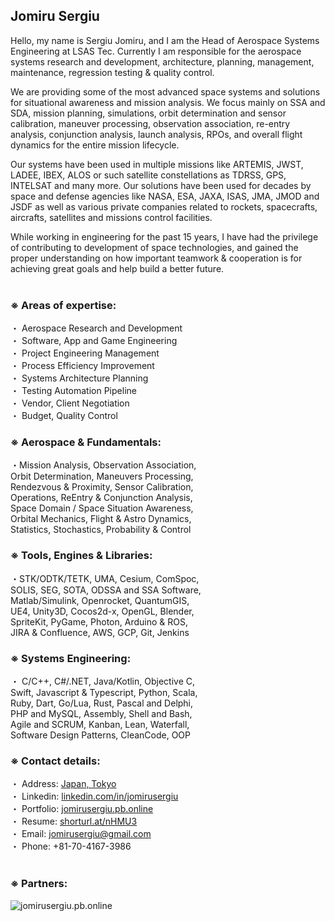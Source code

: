 ## Jomiru Sergiu
Hello, my name is Sergiu Jomiru, and I am the Head of Aerospace Systems Engineering at LSAS Tec. Currently I am responsible for the aerospace systems research and development, architecture, planning, management, maintenance, regression testing & quality control. 

We are providing some of the most advanced space systems and solutions for situational awareness and mission analysis. We focus mainly on SSA and SDA, mission planning, simulations, orbit determination and sensor calibration, maneuver processing, observation association, re-entry analysis, conjunction analysis, launch analysis, RPOs, and overall flight dynamics for the entire mission lifecycle. 

Our systems have been used in multiple missions like ARTEMIS, JWST, LADEE, IBEX, ALOS or such satellite constellations as TDRSS, GPS, INTELSAT and many more. Our solutions have been used for decades by space and defense agencies like NASA, ESA, JAXA, ISAS, JMA, JMOD and JSDF as well as various private companies related to rockets, spacecrafts, aircrafts, satellites and missions control facilities.

While working in engineering for the past 15 years, I have had the privilege of contributing to development of space technologies, and gained the proper understanding on how important teamwork & cooperation is for achieving great goals and help build a better future.<br /><br />


### ※ Areas of expertise:

・ Aerospace Research and Development<br />
・ Software, App and Game Engineering<br />
・ Project Engineering Management<br />
・ Process Efficiency Improvement<br />
・ Systems Architecture Planning<br />
・ Testing Automation Pipeline<br />
・ Vendor, Client Negotiation<br />
・ Budget, Quality Control<br />

### ※ Aerospace & Fundamentals:
・Mission Analysis, Observation Association,<br />
Orbit Determination, Maneuvers Processing,<br />
Rendezvous & Proximity, Sensor Calibration,<br />
Operations, ReEntry & Conjunction Analysis,<br />
Space Domain / Space Situation Awareness,<br />
Orbital Mechanics, Flight & Astro Dynamics,<br />
Statistics, Stochastics, Probability & Control<br />

### ※ Tools, Engines & Libraries:
・STK/ODTK/TETK, UMA, Cesium, ComSpoc,<br />
SOLIS, SEG, SOTA, ODSSA and SSA Software,<br />
Matlab/Simulink, Openrocket, QuantumGIS,<br />
UE4, Unity3D, Cocos2d-x, OpenGL, Blender,<br />
SpriteKit, PyGame, Photon, Arduino & ROS,<br />
JIRA & Confluence, AWS, GCP, Git, Jenkins<br />


### ※ Systems Engineering:
・ C/C++, C#/.NET, Java/Kotlin, Objective C,<br />
Swift, Javascript & Typescript, Python, Scala,<br />
Ruby, Dart, Go/Lua, Rust, Pascal and Delphi,<br />
PHP and MySQL, Assembly, Shell and Bash,<br />
Agile and SCRUM, Kanban, Lean, Waterfall,<br />
Software Design Patterns, CleanCode, OOP<br />


### ※ Contact details:
・ Address: [Japan, Tokyo](https://www.google.com/maps/@35.647845,139.8044248,3a,75y,0.18h,97.08t/data=!3m6!1e1!3m4!1s9pm4w9JINhRtz5k0sh_skg!2e0!7i16384!8i8192)<br />
・ Linkedin: [linkedin.com/in/jomirusergiu](https://linkedin.com/in/jomirusergiu)<br />
・ Portfolio: [jomirusergiu.pb.online](https://jomirusergiu.pb.online)<br />
・ Resume: [shorturl.at/nHMU3](https://shorturl.at/nHMU3)<br />
・ Email: jomirusergiu@gmail.com<br />
・ Phone: +81-70-4167-3986<br /><br />

### ※ Partners:
![jomirusergiu.pb.online](https://dif1tzfqclj9f.cloudfront.net/000_clients/1306812/page/w1000-1306812nQwcv4Ad.png)
